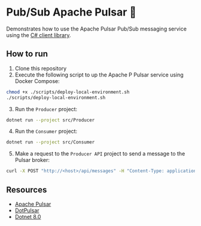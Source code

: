# Pub/Sub Apache Pulsar 📨
Demonstrates how to use the Apache Pulsar Pub/Sub messaging service using the [C# client library](https://pulsar.apache.org/docs/3.2.x/client-libraries-dotnet/).

## How to run
1. Clone this repository
2. Execute the following script to up the Apache P Pulsar service using Docker Compose:
```bash
chmod +x ./scripts/deploy-local-environment.sh 
./scripts/deploy-local-environment.sh
```
3. Run the `Producer` project:
```bash
dotnet run --project src/Producer
```
4. Run the `Consumer` project:
```bash
dotnet run --project src/Consumer
```
5. Make a request to the `Producer API` project to send a message to the Pulsar broker:
```bash
curl -X POST "http://<host>/api/messages" -H "Content-Type: application/json" -d '{"content": "Hello, Pulsar!"}'
```

## Resources
- [Apache Pulsar](https://pulsar.apache.org/)
- [DotPulsar](https://github.com/apache/pulsar-dotpulsar/wiki)
- [Dotnet 8.0](https://dotnet.microsoft.com/download/dotnet/8.0)